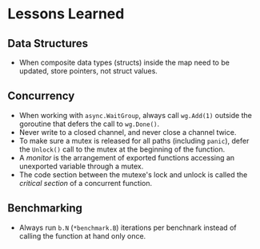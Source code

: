 # Lessons Learned

## Data Structures

- When composite data types (structs) inside the map need to be updated, store
  pointers, not struct values.

## Concurrency

- When working with `async.WaitGroup`, always call `wg.Add(1)` outside the
  goroutine that defers the call to `wg.Done()`.
- Never write to a closed channel, and never close a channel twice.
- To make sure a mutex is released for all paths (including `panic`), defer the
  `Unlock()` call to the mutex at the beginning of the function.
- A _monitor_ is the arrangement of exported functions accessing an unexported
  variable through a mutex.
- The code section between the mutexe's lock and unlock is called the _critical
  section_ of a concurrent function.

## Benchmarking

- Always run `b.N` (`*benchmark.B`) iterations per benchnark instead of calling
  the function at hand only once.
